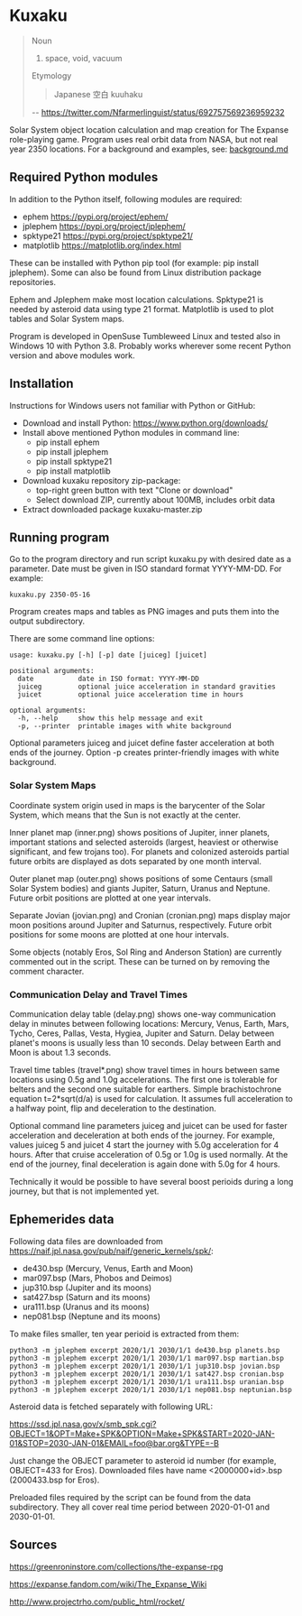 # Kuxaku

>Noun
>
>1. space, void, vacuum
>
>Etymology
>
>>Japanese 空白 kuuhaku
>
> -- <https://twitter.com/Nfarmerlinguist/status/692757569236959232>

Solar System object location calculation and map creation for The Expanse role-playing game. Program uses real orbit data from NASA, but not real year 2350 locations. For a background and examples, see: [background.md](background.md)

## Required Python modules

In addition to the Python itself, following modules are required:

- ephem <https://pypi.org/project/ephem/>
- jplephem <https://pypi.org/project/jplephem/>
- spktype21 <https://pypi.org/project/spktype21/>
- matplotlib <https://matplotlib.org/index.html>

These can be installed with Python pip tool (for example: pip install jplephem). Some can also be found from Linux distribution package repositories.

Ephem and Jplephem make most location calculations. Spktype21 is needed by asteroid data using type 21 format. Matplotlib is used to plot tables and Solar System maps.

Program is developed in OpenSuse Tumbleweed Linux and tested also in Windows 10 with Python 3.8. Probably works wherever some recent Python version and above modules work.

## Installation

Instructions for Windows users not familiar with Python or GitHub:

- Download and install Python: <https://www.python.org/downloads/>
- Install above mentioned Python modules in command line:
	- pip install ephem
	- pip install jplephem
	- pip install spktype21
	- pip install matplotlib
- Download kuxaku repository zip-package:
	- top-right green button with text "Clone or download"
	- Select download ZIP, currently about 100MB, includes orbit data
- Extract downloaded package kuxaku-master.zip

## Running program

Go to the program directory and run script kuxaku.py with desired date as a parameter. Date must be given in ISO standard format YYYY-MM-DD. For example:

	kuxaku.py 2350-05-16

Program creates maps and tables as PNG images and puts them into the output subdirectory.

There are some command line options:

	usage: kuxaku.py [-h] [-p] date [juiceg] [juicet]

	positional arguments:
	  date           date in ISO format: YYYY-MM-DD
	  juiceg         optional juice acceleration in standard gravities
	  juicet         optional juice acceleration time in hours

	optional arguments:
	  -h, --help     show this help message and exit
	  -p, --printer  printable images with white background

Optional parameters juiceg and juicet define faster acceleration at both ends of the journey. Option -p creates printer-friendly images with white background.

### Solar System Maps

Coordinate system origin used in maps is the barycenter of the Solar System, which means that the Sun is not exactly at the center.

Inner planet map (inner.png) shows positions of Jupiter, inner planets, important stations and selected asteroids (largest, heaviest or otherwise significant, and few trojans too). For planets and colonized asteroids partial future orbits are displayed as dots separated by one month interval.

Outer planet map (outer.png) shows positions of some Centaurs (small Solar System bodies) and giants Jupiter, Saturn, Uranus and Neptune. Future orbit positions are plotted at one year intervals.

Separate Jovian (jovian.png) and Cronian (cronian.png) maps display major moon positions around Jupiter and Saturnus, respectively. Future orbit positions for some moons are plotted at one hour intervals.

Some objects (notably Eros, Sol Ring and Anderson Station) are currently commented out in the script. These can be turned on by removing the comment character.

### Communication Delay and Travel Times

Communication delay table (delay.png) shows one-way communication delay in minutes between following locations: Mercury, Venus, Earth, Mars, Tycho, Ceres, Pallas, Vesta, Hygiea, Jupiter and Saturn. Delay between planet's moons is usually less than 10 seconds. Delay between Earth and Moon is about 1.3 seconds.

Travel time tables (travel\*.png) show travel times in hours between same locations using 0.5g and 1.0g accelerations. The first one is tolerable for belters and the second one suitable for earthers. Simple brachistochrone equation t=2*sqrt(d/a) is used for calculation. It assumes full acceleration to a halfway point, flip and deceleration to the destination.

Optional command line parameters juiceg and juicet can be used for faster acceleration and deceleration at both ends of the journey. For example, values juiceg 5 and juicet 4 start the journey with 5.0g acceleration for 4 hours. After that cruise acceleration of 0.5g or 1.0g is used normally. At the end of the journey, final deceleration is again done with 5.0g for 4 hours.

Technically it would be possible to have several boost perioids during a long journey, but that is not implemented yet.

## Ephemerides data

Following data files are downloaded from <https://naif.jpl.nasa.gov/pub/naif/generic_kernels/spk/>:

- de430.bsp (Mercury, Venus, Earth and Moon)
- mar097.bsp (Mars, Phobos and Deimos)
- jup310.bsp (Jupiter and its moons)
- sat427.bsp (Saturn and its moons)
- ura111.bsp (Uranus and its moons)
- nep081.bsp (Neptune and its moons)

To make files smaller, ten year perioid is extracted from them:

	python3 -m jplephem excerpt 2020/1/1 2030/1/1 de430.bsp planets.bsp
	python3 -m jplephem excerpt 2020/1/1 2030/1/1 mar097.bsp martian.bsp
	python3 -m jplephem excerpt 2020/1/1 2030/1/1 jup310.bsp jovian.bsp
	python3 -m jplephem excerpt 2020/1/1 2030/1/1 sat427.bsp cronian.bsp
	python3 -m jplephem excerpt 2020/1/1 2030/1/1 ura111.bsp uranian.bsp
	python3 -m jplephem excerpt 2020/1/1 2030/1/1 nep081.bsp neptunian.bsp

Asteroid data is fetched separately with following URL:

<https://ssd.jpl.nasa.gov/x/smb_spk.cgi?OBJECT=1&OPT=Make+SPK&OPTION=Make+SPK&START=2020-JAN-01&STOP=2030-JAN-01&EMAIL=foo@bar.org&TYPE=-B>

Just change the OBJECT parameter to asteroid id number (for example, OBJECT=433 for Eros). Downloaded files have name <2000000+id>.bsp (2000433.bsp for Eros).

Preloaded files required by the script can be found from the data subdirectory. They all cover real time period between 2020-01-01 and 2030-01-01.

## Sources

<https://greenroninstore.com/collections/the-expanse-rpg>

<https://expanse.fandom.com/wiki/The_Expanse_Wiki>

<http://www.projectrho.com/public_html/rocket/>
